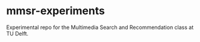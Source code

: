 # mmsr-experiments
Experimental repo for the Multimedia Search and Recommendation class at TU Delft.
